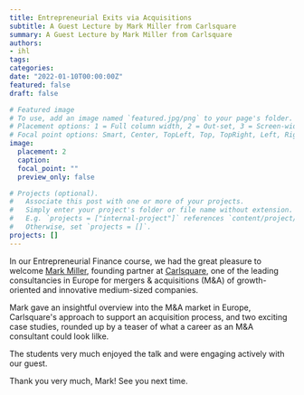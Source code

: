 ```yaml
---
title: Entrepreneurial Exits via Acquisitions
subtitle: A Guest Lecture by Mark Miller from Carlsquare
summary: A Guest Lecture by Mark Miller from Carlsquare
authors:
- ihl
tags:
categories:
date: "2022-01-10T00:00:00Z"
featured: false
draft: false

# Featured image
# To use, add an image named `featured.jpg/png` to your page's folder.
# Placement options: 1 = Full column width, 2 = Out-set, 3 = Screen-width
# Focal point options: Smart, Center, TopLeft, Top, TopRight, Left, Right, BottomLeft, Bottom, BottomRight
image:
  placement: 2
  caption:
  focal_point: ""
  preview_only: false

# Projects (optional).
#   Associate this post with one or more of your projects.
#   Simply enter your project's folder or file name without extension.
#   E.g. `projects = ["internal-project"]` references `content/project/deep-learning/index.md`.
#   Otherwise, set `projects = []`.
projects: []
---
```


In our Entrepreneurial Finance course, we had the great pleasure to welcome [Mark Miller](https://de.linkedin.com/in/markmiller7), founding partner at [Carlsquare](https://www.carlsquare.com/), one of the leading consultancies in Europe for mergers & acquisitions (M&A) of growth-oriented and innovative medium-sized companies.

Mark gave an insightful overview into the M&A market in Europe, Carlsquare's approach to support an acquisition process, and two exciting case studies, rounded up by a teaser of what a career as an M&A consultant could look lilke.  

The students very much enjoyed the talk and were engaging actively with our guest. 

Thank you very much, Mark! See you next time.



